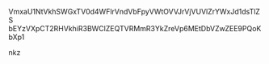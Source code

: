 VmxaU1NtVkhSWGxTV0d4WFlrVndVbFpyVWtOVVJrVjVUVlZrYWxJd1dsTlZS
bEYzVXpCT2RHVkhiR3BWClZEQTVRMmR3YkZreVp6MEtDbVZwZEE9PQoKbXp1

nkz